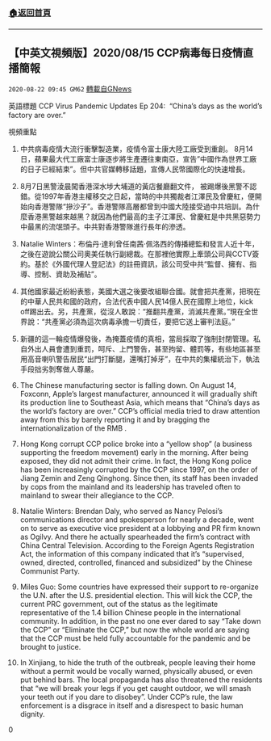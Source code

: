 ###  [:house:返回首頁](https://github.com/ourhimalayas/txt)
---

## 【中英文視頻版】2020/08/15 CCP病毒每日疫情直播簡報
`2020-08-22 09:45 GM62` [轉載自GNews](https://gnews.org/zh-hant/311841/)

英語標題 CCP Virus Pandemic Updates Ep 204:  “China’s days as the world’s factory are over.”



視頻重點

1. 中共病毒疫情大流行衝擊製造業，疫情令富士康大陸工廠受到重創。 8月14日，蘋果最大代工廠富士康逐步將生產遷往東南亞，宣告”中國作為世界工廠的日子已經結束”。但中共官媒轉移話題，宣傳人民幣國際化的快速增長。
2. 8月7日黑警淩晨闖香港深水埗大埔道的黃店餐廳翻文件， 被踢爆後黑警不認錯。從1997年香港主權移交之日起，當時的中共獨裁者江澤民及曾慶紅，便開始向香港警隊“摻沙子”。香港警隊高層都曾到中國大陸接受過中共培訓。為什麼香港黑警越來越黑？就因為他們最高的主子江澤民、曾慶紅是中共黑惡勢力中最黑的流氓頭子。中共對香港警隊進行長年的滲透。
3. Natalie Winters：布倫丹·達利曾任南茜·佩洛西的傳播總監和發言人近十年，之後在遊說公關公司奧美任執行副總裁。在那裡他實際上牽頭公司與CCTV簽約。基於《外國代理人登記法》的註冊資訊，該公司受中共“監督、擁有、指導、控制、資助及補貼”。
4. 其他國家最近紛紛表態，美國大選之後要改組聯合國。就會把共產黨，把現在的中華人民共和國的政府，合法代表中國人民14億人民在國際上地位，kick off踢出去。另，共產黨，從沒人敢說：“推翻共產黨，消滅共產黨。”現在全世界說：“共產黨必須為這次病毒承擔一切責任，要把它送上審判法庭。”
5. 新疆的這一輪疫情爆發後，為掩蓋疫情的真相，當局採取了強制封閉管理。私自外出人員會遭到重罰，呵斥、上門警告，甚至拘留、體罰等，有些地區甚至用高音喇叭警告居民“出門打斷腿，還嘴打掉牙”，在中共的集權統治下，執法手段拙劣剝奪做人尊嚴。


1. The Chinese manufacturing sector is falling down. On August 14, Foxconn, Apple’s largest manufacturer, announced it will gradually shift its production line to Southeast Asia, which means that “China’s days as the world’s factory are over.” CCP’s official media tried to draw attention away from this by barely reporting it and by bragging the internationalization of the RMB .
2. Hong Kong corrupt CCP police broke into a “yellow shop” (a business supporting the freedom movement) early in the morning. After being exposed, they did not admit their crime. In fact, the Hong Kong police has been increasingly corrupted by the CCP since 1997, on the order of Jiang Zemin and Zeng Qinghong. Since then, its staff has been invaded by cops from the mainland and its leadership has traveled often to mainland to swear their allegiance to the CCP.
3. Natalie Winters: Brendan Daly, who served as Nancy Pelosi’s communications director and spokesperson for nearly a decade, went on to serve as executive vice president at a lobbying and PR firm known as Ogilvy. And there he actually spearheaded the firm’s contract with China Central Television. According to the Foreign Agents Registration Act, the information of this company indicated that it’s “supervised, owned, directed, controlled, financed and subsidized” by the Chinese Communist Party.
4. Miles Guo:  Some countries have expressed their support to re-organize the U.N. after the U.S. presidential election. This will kick the CCP, the current PRC government, out of the status as the legitimate representative of the 1.4 billion Chinese people in the international community. In addition, in the past no one ever dared to say “Take down the CCP” or “Eliminate the CCP,” but now the whole world are saying that the CCP must be held fully accountable for the pandemic and be brought to justice.
5. In Xinjiang, to hide the truth of the outbreak, people leaving their home without a permit would be vocally warned, physically abused, or even put behind bars. The local propaganda has also threatened the residents that “we will break your legs if you get caught outdoor, we will smash your teeth out if you dare to disobey”. Under CCP’s rule, the law enforcement is a disgrace in itself and a disrespect to basic human dignity.


0
